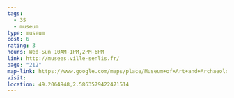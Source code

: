 ```yaml
---
tags:
  - 3S
  - museum
type: museum
cost: 6
rating: 3
hours: Wed-Sun 10AM-1PM,2PM-6PM
link: http://musees.ville-senlis.fr/
page: "212"
map-link: https://www.google.com/maps/place/Museum+of+Art+and+Archaeology+Senlis/@49.2063091,2.5837797,17z/data=!3m1!4b1!4m6!3m5!1s0x47e630d19a6662b5:0xfa44a47b51f8436f!8m2!3d49.2063056!4d2.5863546!16s%2Fg%2F1239jmg9?entry=ttu&g_ep=EgoyMDI0MDkwNC4wIKXMDSoASAFQAw%3D%3D
visit: 
location: 49.2064948,2.5863579422471514
---
```

